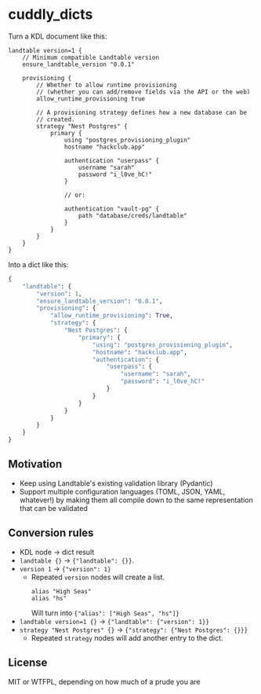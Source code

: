 # cuddly_dicts

Turn a KDL document like this:

```kdl
landtable version=1 {
    // Minimum compatible Landtable version
    ensure_landtable_version "0.0.1"
    
    provisioning {
        // Whether to allow runtime provisioning
        // (whether you can add/remove fields via the API or the web)
        allow_runtime_provisioning true
        
        // A provisioning strategy defines how a new database can be
        // created.
        strategy "Nest Postgres" {
            primary {
                using "postgres_provisioning_plugin"
                hostname "hackclub.app"
                
                authentication "userpass" {
                    username "sarah"
                    password "i_l0ve_hC!"
                }
                
                // or:
                
                authentication "vault-pg" {
                    path "database/creds/landtable"
                }
            }
        }
    }
}
```

Into a dict like this:

```py
{
    "landtable": {
        "version": 1,
        "ensure_landtable_version": "0.0.1",
        "provisioning": {
            "allow_runtime_provisioning": True,
            "strategy": {
                "Nest Postgres": {
                    "primary": {
                        "using": "postgres_provisioning_plugin",
                        "hostname": "hackclub.app",
                        "authentication": {
                            "userpass": {
                                "username": "sarah",
                                "password": "i_l0ve_hC!"
                            }
                        }
                    }
                }
            }
        }
    }
}
```

## Motivation

- Keep using Landtable's existing validation library (Pydantic)
- Support multiple configuration languages (TOML, JSON, YAML, whatever!)
  by making them all compile down to the same representation that can
  be validated

## Conversion rules

- KDL node -> dict result
- `landtable {}` -> `{"landtable": {}}`.
- `version 1` -> `{"version": 1}`
  - Repeated `version` nodes will create a list.
    ```
    alias "High Seas"
    alias "hs"
    ```
    Will turn into `{"alias": ["High Seas", "hs"]}`
- `landtable version=1 {}` -> `{"landtable": {"version": 1}}`
- `strategy "Nest Postgres" {}` -> `{"strategy": {"Nest Postgres": {}}}`
  - Repeated `strategy` nodes will add another entry to the dict.

## License

MIT or WTFPL, depending on how much of a prude you are